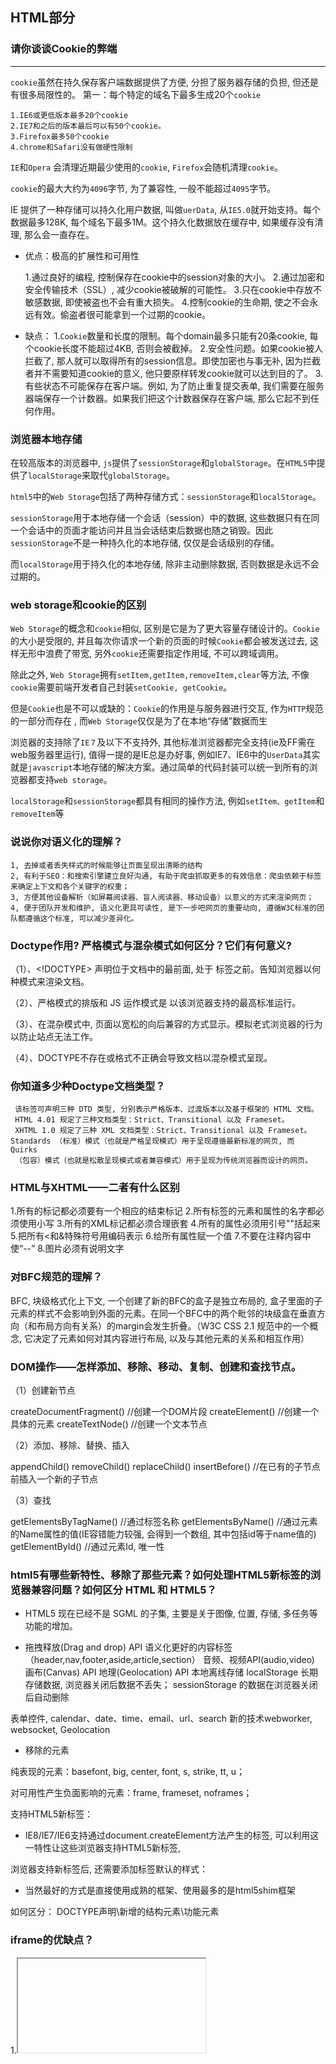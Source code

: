 ## HTML部分

###  请你谈谈Cookie的弊端
-----------------
`cookie`虽然在持久保存客户端数据提供了方便, 分担了服务器存储的负担, 但还是有很多局限性的。
第一：每个特定的域名下最多生成20个`cookie`

    1.IE6或更低版本最多20个cookie
    2.IE7和之后的版本最后可以有50个cookie。
    3.Firefox最多50个cookie
    4.chrome和Safari没有做硬性限制

`IE`和`Opera` 会清理近期最少使用的`cookie`, `Firefox`会随机清理`cookie`。

`cookie`的最大大约为`4096`字节, 为了兼容性, 一般不能超过`4095`字节。

IE 提供了一种存储可以持久化用户数据, 叫做`uerData`, 从`IE5.0`就开始支持。每个数据最多128K, 每个域名下最多1M。这个持久化数据放在缓存中, 如果缓存没有清理, 那么会一直存在。


- 优点：极高的扩展性和可用性

    1.通过良好的编程, 控制保存在cookie中的session对象的大小。
    2.通过加密和安全传输技术（SSL）, 减少cookie被破解的可能性。
    3.只在cookie中存放不敏感数据, 即使被盗也不会有重大损失。
    4.控制cookie的生命期, 使之不会永远有效。偷盗者很可能拿到一个过期的cookie。

- 缺点：
    1.`Cookie`数量和长度的限制。每个domain最多只能有20条cookie, 每个cookie长度不能超过4KB, 否则会被截掉。
    2.安全性问题。如果cookie被人拦截了, 那人就可以取得所有的session信息。即使加密也与事无补, 因为拦截者并不需要知道cookie的意义, 他只要原样转发cookie就可以达到目的了。
    3.有些状态不可能保存在客户端。例如, 为了防止重复提交表单, 我们需要在服务器端保存一个计数器。如果我们把这个计数器保存在客户端, 那么它起不到任何作用。

### 浏览器本地存储

在较高版本的浏览器中, `js`提供了`sessionStorage`和`globalStorage`。在`HTML5`中提供了`localStorage`来取代`globalStorage`。

`html5`中的`Web Storage`包括了两种存储方式：`sessionStorage`和`localStorage`。

`sessionStorage`用于本地存储一个会话（session）中的数据, 这些数据只有在同一个会话中的页面才能访问并且当会话结束后数据也随之销毁。因此`sessionStorage`不是一种持久化的本地存储, 仅仅是会话级别的存储。

而`localStorage`用于持久化的本地存储, 除非主动删除数据, 否则数据是永远不会过期的。

### web storage和cookie的区别

`Web Storage`的概念和`cookie`相似, 区别是它是为了更大容量存储设计的。`Cookie`的大小是受限的, 并且每次你请求一个新的页面的时候`Cookie`都会被发送过去, 这样无形中浪费了带宽, 另外`cookie`还需要指定作用域, 不可以跨域调用。

除此之外, `Web Storage`拥有`setItem,getItem,removeItem,clear`等方法, 不像`cookie`需要前端开发者自己封装`setCookie, getCookie`。

但是`Cookie`也是不可以或缺的：`Cookie`的作用是与服务器进行交互, 作为`HTTP`规范的一部分而存在 , 而`Web Storage`仅仅是为了在本地“存储”数据而生

浏览器的支持除了`IE７`及以下不支持外, 其他标准浏览器都完全支持(ie及FF需在web服务器里运行), 值得一提的是IE总是办好事, 例如IE7、IE6中的`UserData`其实就是`javascript`本地存储的解决方案。通过简单的代码封装可以统一到所有的浏览器都支持`web storage`。

`localStorage`和`sessionStorage`都具有相同的操作方法, 例如`setItem、getItem`和`removeItem`等

### 说说你对语义化的理解？

    1, 去掉或者丢失样式的时候能够让页面呈现出清晰的结构
    2, 有利于SEO：和搜索引擎建立良好沟通, 有助于爬虫抓取更多的有效信息：爬虫依赖于标签来确定上下文和各个关键字的权重；
    3, 方便其他设备解析（如屏幕阅读器、盲人阅读器、移动设备）以意义的方式来渲染网页；
    4, 便于团队开发和维护, 语义化更具可读性, 是下一步吧网页的重要动向, 遵循W3C标准的团队都遵循这个标准, 可以减少差异化。
    
### Doctype作用? 严格模式与混杂模式如何区分？它们有何意义?    

（1）、<!DOCTYPE> 声明位于文档中的最前面, 处于 <html> 标签之前。告知浏览器以何种模式来渲染文档。

（2）、严格模式的排版和 JS 运作模式是  以该浏览器支持的最高标准运行。

（3）、在混杂模式中, 页面以宽松的向后兼容的方式显示。模拟老式浏览器的行为以防止站点无法工作。

（4）、DOCTYPE不存在或格式不正确会导致文档以混杂模式呈现。 

### 你知道多少种Doctype文档类型？

     该标签可声明三种 DTD 类型, 分别表示严格版本、过渡版本以及基于框架的 HTML 文档。
     HTML 4.01 规定了三种文档类型：Strict、Transitional 以及 Frameset。
     XHTML 1.0 规定了三种 XML 文档类型：Strict、Transitional 以及 Frameset。
    Standards （标准）模式（也就是严格呈现模式）用于呈现遵循最新标准的网页, 而 Quirks
     （包容）模式（也就是松散呈现模式或者兼容模式）用于呈现为传统浏览器而设计的网页。

### HTML与XHTML——二者有什么区别

1.所有的标记都必须要有一个相应的结束标记
2.所有标签的元素和属性的名字都必须使用小写
3.所有的XML标记都必须合理嵌套
4.所有的属性必须用引号""括起来
5.把所有<和&特殊符号用编码表示
6.给所有属性赋一个值
7.不要在注释内容中使“--”
8.图片必须有说明文字

### 对BFC规范的理解？

BFC, 块级格式化上下文, 一个创建了新的BFC的盒子是独立布局的, 盒子里面的子元素的样式不会影响到外面的元素。在同一个BFC中的两个毗邻的块级盒在垂直方向（和布局方向有关系）的margin会发生折叠。（W3C CSS 2.1 规范中的一个概念, 它决定了元素如何对其内容进行布局, 以及与其他元素的关系和相互作用）

### DOM操作——怎样添加、移除、移动、复制、创建和查找节点。 

（1）创建新节点

createDocumentFragment()    //创建一个DOM片段
createElement()   //创建一个具体的元素
createTextNode()   //创建一个文本节点

（2）添加、移除、替换、插入

appendChild()
removeChild()
replaceChild()
insertBefore() //在已有的子节点前插入一个新的子节点

（3）查找

getElementsByTagName()    //通过标签名称
getElementsByName()    //通过元素的Name属性的值(IE容错能力较强, 会得到一个数组, 其中包括id等于name值的)
getElementById()    //通过元素Id, 唯一性

### html5有哪些新特性、移除了那些元素？如何处理HTML5新标签的浏览器兼容问题？如何区分 HTML 和 HTML5？

* HTML5 现在已经不是 SGML 的子集, 主要是关于图像, 位置, 存储, 多任务等功能的增加。

* 拖拽释放(Drag and drop) API 
语义化更好的内容标签（header,nav,footer,aside,article,section）
音频、视频API(audio,video)
画布(Canvas) API
地理(Geolocation) API
本地离线存储 localStorage 长期存储数据, 浏览器关闭后数据不丢失；
sessionStorage 的数据在浏览器关闭后自动删除

表单控件, calendar、date、time、email、url、search
新的技术webworker, websocket, Geolocation

* 移除的元素

纯表现的元素：basefont, big, center, font, s, strike, tt, u；

对可用性产生负面影响的元素：frame, frameset, noframes；

支持HTML5新标签：

* IE8/IE7/IE6支持通过document.createElement方法产生的标签,
可以利用这一特性让这些浏览器支持HTML5新标签,

浏览器支持新标签后, 还需要添加标签默认的样式：

* 当然最好的方式是直接使用成熟的框架、使用最多的是html5shim框架
 <!--[if lt IE 9]> 
 <script> src="http://html5shim.googlecode.com/svn/trunk/html5.js"</script> 
 <![endif]--> 
如何区分： DOCTYPE声明\新增的结构元素\功能元素

### iframe的优缺点？

1.<iframe>优点：

    解决加载缓慢的第三方内容如图标和广告等的加载问题
    Security sandbox
    并行加载脚本

2.<iframe>的缺点：
 

    *iframe会阻塞主页面的Onload事件；
    
    *即时内容为空, 加载也需要时间
    *没有语意 

### 如何实现浏览器内多个标签页之间的通信?

调用localstorge、cookies等本地存储方式
    

### webSocket如何兼容低浏览器？

Adobe Flash Socket 、 ActiveX HTMLFile (IE) 、 基于 multipart 编码发送 XHR 、 基于长轮询的 XHR

### documen.write和 innerHTML的区别

document.write只能重绘整个页面, innerHTML可以重绘页面的一部分

